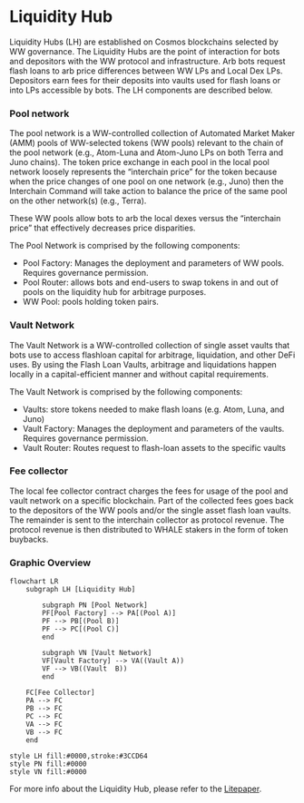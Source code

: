 # Liquidity Hub

Liquidity Hubs (LH) are established on Cosmos blockchains selected by WW governance. The Liquidity Hubs are the point of
interaction for bots and depositors with the WW protocol and infrastructure. Arb bots request flash loans to arb price
differences between WW LPs and Local Dex LPs. Depositors earn fees for their deposits into vaults used for flash loans or
into LPs accessible by bots. The LH components are described below.

### Pool network

The pool network is a WW-controlled collection of Automated Market Maker (AMM) pools of WW-selected tokens (WW pools)
relevant to the chain of the pool network (e.g., Atom-Luna and Atom-Juno LPs on both Terra and Juno chains). The token price
exchange in each pool in the local pool network loosely represents the “interchain price” for the token because when the
price changes of one pool on one network (e.g., Juno) then the Interchain Command will take action to balance the price of the
same pool on the other network(s) (e.g., Terra).

These WW pools allow bots to arb the local dexes versus the “interchain price” that effectively decreases price disparities.

The Pool Network is comprised by the following components:

- Pool Factory: Manages the deployment and parameters of WW pools. Requires governance permission.
- Pool Router: allows bots and end-users to swap tokens in and out of pools on the liquidity hub for arbitrage purposes.
- WW Pool: pools holding token pairs.

### Vault Network

The Vault Network is a WW-controlled collection of single asset vaults that bots use to access flashloan capital for arbitrage,
liquidation, and other DeFi uses. By using the Flash Loan Vaults, arbitrage and liquidations happen locally in a capital-efficient
manner and without capital requirements.

The Vault Network is comprised by the following components:

- Vaults: store tokens needed to make flash loans (e.g. Atom, Luna, and Juno)
- Vault Factory: Manages the deployment and parameters of the vaults. Requires governance permission.
- Vault Router: Routes request to flash-loan assets to the specific vaults

### Fee collector

The local fee collector contract charges the fees for usage of the pool and vault network on a specific blockchain.
Part of the collected fees goes back to the depositors of the WW pools and/or the single asset flash loan vaults.
The remainder is sent to the interchain collector as protocol revenue. The protocol revenue is then distributed to WHALE
stakers in the form of token buybacks.

### Graphic Overview

```mermaid
flowchart LR
    subgraph LH [Liquidity Hub]

        subgraph PN [Pool Network]
        PF[Pool Factory] --> PA[(Pool A)]
        PF --> PB[(Pool B)]
        PF --> PC[(Pool C)]
        end

        subgraph VN [Vault Network]
        VF[Vault Factory] --> VA((Vault A))
        VF --> VB((Vault  B))
        end

    FC[Fee Collector]
    PA --> FC
    PB --> FC
    PC --> FC
    VA --> FC
    VB --> FC
    end

style LH fill:#0000,stroke:#3CCD64
style PN fill:#0000
style VN fill:#0000
```

For more info about the Liquidity Hub, please refer to the [Litepaper](https://whitewhale.money/LitepaperV2.pdf).
